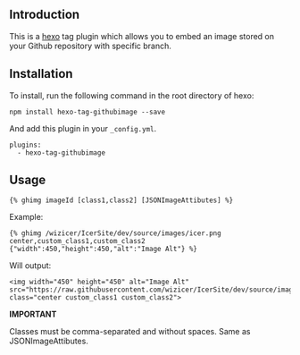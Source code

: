 ## Introduction

This is a [hexo](https://github.com/tommy351/hexo)
tag plugin which allows you to embed an image stored on your Github repository with specific branch.

## Installation

To install, run the following command in the root directory of hexo:
```
npm install hexo-tag-githubimage --save
```

And add this plugin in your ``_config.yml``.

```
plugins:
  - hexo-tag-githubimage
```

## Usage

```
{% ghimg imageId [class1,class2] [JSONImageAttibutes] %}
```

Example:

```
{% ghimg /wizicer/IcerSite/dev/source/images/icer.png center,custom_class1,custom_class2 {"width":450,"height":450,"alt":"Image Alt"} %}
```

Will output:

```
<img width="450" height="450" alt="Image Alt" src="https://raw.githubusercontent.com/wizicer/IcerSite/dev/source/images/icer.png" class="center custom_class1 custom_class2">
```

__IMPORTANT__

Classes must be comma-separated and without spaces. Same as JSONImageAttibutes.


